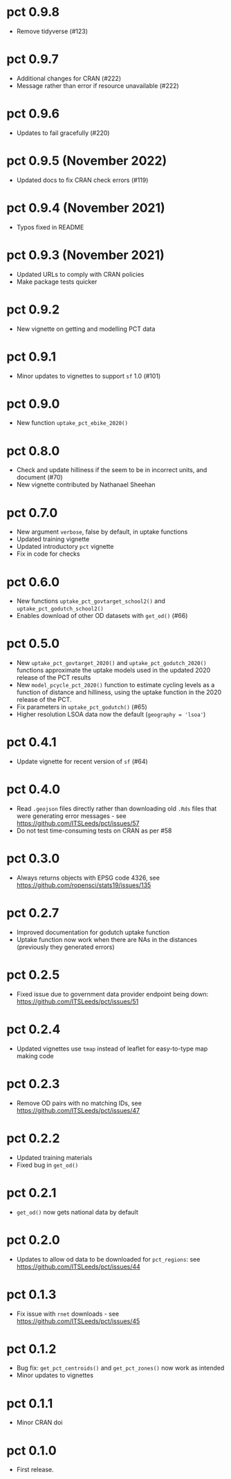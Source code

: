 # pct 0.9.8

- Remove tidyverse (#123)

# pct 0.9.7

- Additional changes for CRAN (#222)
- Message rather than error if resource unavailable (#222)

# pct 0.9.6

- Updates to fail gracefully (#220)

# pct 0.9.5 (November 2022)

- Updated docs to fix CRAN check errors (#119)

# pct 0.9.4 (November 2021)

- Typos fixed in README

# pct 0.9.3 (November 2021)

- Updated URLs to comply with CRAN policies
- Make package tests quicker

# pct 0.9.2

- New vignette on getting and modelling PCT data

# pct 0.9.1

- Minor updates to vignettes to support `sf` 1.0 (#101)

# pct 0.9.0

- New function `uptake_pct_ebike_2020()`

# pct 0.8.0

- Check and update hilliness if the seem to be in incorrect units, and document (#70)
- New vignette contributed by Nathanael Sheehan

# pct 0.7.0

- New argument `verbose`, false by default, in uptake functions
- Updated training vignette
- Updated introductory `pct` vignette
- Fix in code for checks

# pct 0.6.0

- New functions `uptake_pct_govtarget_school2()` and `uptake_pct_godutch_school2()`
- Enables download of other OD datasets with `get_od()` (#66)

# pct 0.5.0

- New `uptake_pct_govtarget_2020()` and `uptake_pct_godutch_2020()` functions approximate the uptake models used in the updated 2020 release of the PCT results
- New `model_pcycle_pct_2020()` function to estimate cycling levels as a function of distance and hilliness, using the uptake function in the 2020 release of the PCT.
- Fix parameters in `uptake_pct_godutch()` (#65)
- Higher resolution LSOA data now the default (`geography = 'lsoa'`)

# pct 0.4.1

- Update vignette for recent version of `sf` (#64)

# pct 0.4.0

- Read `.geojson` files directly rather than downloading old `.Rds` files that were generating error messages - see https://github.com/ITSLeeds/pct/issues/57
- Do not test time-consuming tests on CRAN as per #58

# pct 0.3.0

- Always returns objects with EPSG code 4326, see https://github.com/ropensci/stats19/issues/135

# pct 0.2.7

- Improved documentation for godutch uptake function
- Uptake function now work when there are NAs in the distances (previously they generated errors)

# pct 0.2.5

- Fixed issue due to government data provider endpoint being down: https://github.com/ITSLeeds/pct/issues/51

# pct 0.2.4

- Updated vignettes use `tmap` instead of leaflet for easy-to-type map making code

# pct 0.2.3

- Remove OD pairs with no matching IDs, see https://github.com/ITSLeeds/pct/issues/47

# pct 0.2.2

- Updated training materials
- Fixed bug in `get_od()`

# pct 0.2.1

- `get_od()` now gets national data by default

# pct 0.2.0

- Updates to allow od data to be downloaded for `pct_regions`: see https://github.com/ITSLeeds/pct/issues/44

# pct 0.1.3

- Fix issue with `rnet` downloads - see https://github.com/ITSLeeds/pct/issues/45

# pct 0.1.2

- Bug fix: `get_pct_centroids()` and `get_pct_zones()` now work as intended
- Minor updates to vignettes

# pct 0.1.1
- Minor CRAN doi

# pct 0.1.0
* First release.
